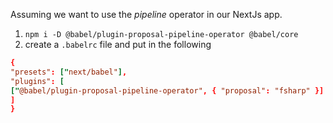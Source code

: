 Assuming we want to use the *pipeline* operator in our NextJs app.

1. `npm i -D @babel/plugin-proposal-pipeline-operator @babel/core`
2. create a `.babelrc` file and put in the following
```rc
{
"presets": ["next/babel"],
"plugins": [
["@babel/plugin-proposal-pipeline-operator", { "proposal": "fsharp" }]
]
}
```

